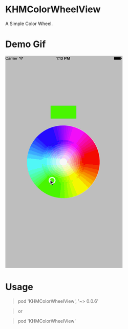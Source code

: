 # KHMColorWheelView
A Simple Color Wheel.

# Demo Gif

![KHMColorWheelView](./KHMColorWheel.gif)

# Usage

> pod 'KHMColorWheelView', '~> 0.0.6'

> or

> pod 'KHMColorWheelView'
